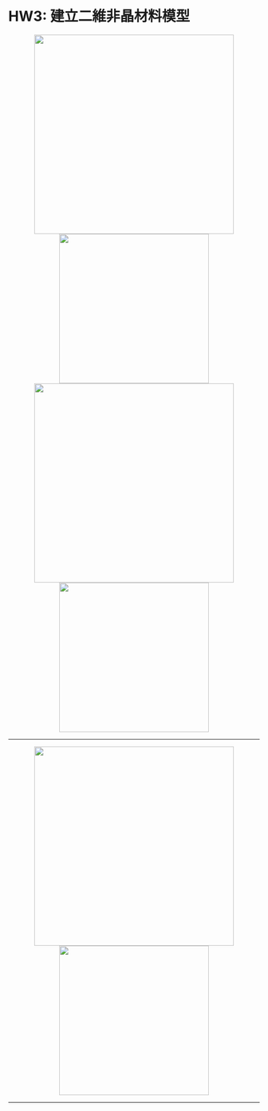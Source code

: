 # HW3: 建立二維非晶材料模型

<div align=center>
  <img src='https://user-images.githubusercontent.com/39528069/162939729-000de45b-145c-4439-9524-a6d3a6d20317.png' width='400'>
</div>

<div align=center>
  <img src='https://user-images.githubusercontent.com/39528069/162938978-0f534a83-46c9-467c-ab25-c8cf0a5b17d1.png' width='300'>
</div>

<div align=center>
  <img src='https://user-images.githubusercontent.com/39528069/162939411-72a01db5-1ffa-4305-9818-3d393fad5fb6.png' width='400'>
</div>

<div align=center>
  <img src='https://user-images.githubusercontent.com/39528069/162940740-a6bb2fc1-3da8-48a4-97ad-403a5af89f5c.png' width='300'>
</div>

---
<div align=center>
  <img src='https://user-images.githubusercontent.com/39528069/162939971-13f8c213-a7fc-4a80-804e-531feaf0e3dd.png' width='400'>
</div>

<div align=center>
  <img src='https://user-images.githubusercontent.com/39528069/162940089-8944eeb8-4ea4-4393-ab5a-32aec0a2d08e.png' width='300'>
</div>

---
